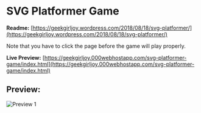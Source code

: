 # SVG Platformer Game

**Readme:** [https://geekgirljoy.wordpress.com/2018/08/18/svg-platformer/](https://geekgirljoy.wordpress.com/2018/08/18/svg-platformer/)

Note that you have to click the page before the game will play properly. 

**Live Preview:** [https://geekgirljoy.000webhostapp.com/svg-platformer-game/index.html](https://geekgirljoy.000webhostapp.com/svg-platformer-game/index.html)

##  Preview:
![Preview 1](https://github.com/geekgirljoy/JavaScript/blob/master/Projects/svg-platformer-game/demo.svg "Game Preview")
